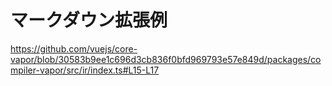# マークダウン拡張例

https://github.com/vuejs/core-vapor/blob/30583b9ee1c696d3cb836f0bfd969793e57e849d/packages/compiler-vapor/src/ir/index.ts#L15-L17
